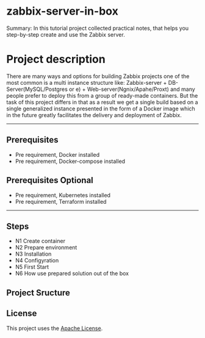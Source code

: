 # zabbix-server-in-box
 Summary: In this tutorial project collected practical notes, that helps you step-by-step create and use the Zabbix server.
 
 

# Project description

There are many ways and options for building Zabbix projects
one of the most common is a multi instance structure like:
Zabbix-server + DB-Server(MySQL/Postgres or e) + Web-server(Ngnix/Apahe/Proxt)
and many people prefer to deploy this from a group of ready-made containers.
But the task of this project differs in that as a result we get a single build
based on a single generalized instance presented in the form of a Docker image
which in the future greatly facilitates the delivery and deployment of Zabbix.
 
-----------------------------------------------------


## Prerequisites

- Pre requirement, Docker installed
- Pre requirement, Docker-compose installed

## Prerequisites Optional

- Pre requirement, Kubernetes installed
- Pre requirement, Terraform installed

-----------------------------------------------------

## Steps

* N1 Create container
* N2 Prepare environment
* N3 Installation 
* N4 Configyration
* N5 First Start
* N6 How use prepared solution out of the box

## Project Sructure

## License
This project uses the [Apache License](LICENSE).